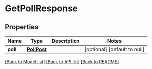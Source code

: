 # GetPollResponse
## Properties

| Name | Type | Description | Notes |
|------------ | ------------- | ------------- | -------------|
| **poll** | [**PollPost**](PollPost.md) |  | [optional] [default to null] |

[[Back to Model list]](../README.md#documentation-for-models) [[Back to API list]](../README.md#documentation-for-api-endpoints) [[Back to README]](../README.md)

